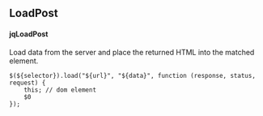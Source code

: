 ## LoadPost
#### jqLoadPost
Load data from the server and place the returned HTML into the matched element.
```
$(${selector}).load("${url}", "${data}", function (response, status, request) {
	this; // dom element
	$0
});
```
